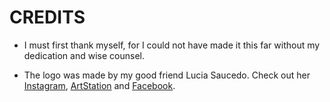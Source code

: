 # CREDITS

* I must first thank myself, for I could not have made it this far without my dedication and wise counsel.

* The logo was made by my good friend Lucia Saucedo.
Check out her [Instagram](https://www.instagram.com/eternallog),
[ArtStation](https://www.artstation.com/eternallog)
and [Facebook](https://www.facebook.com/eternallogart).
